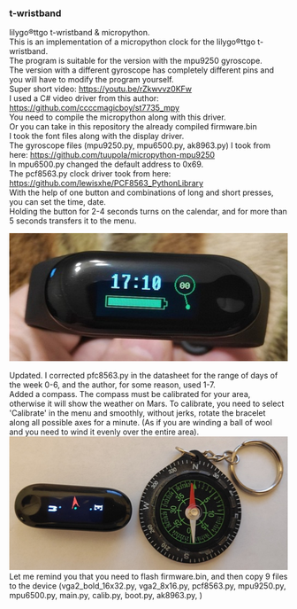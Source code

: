 ### t-wristband  
lilygo®ttgo t-wristband & micropython.   
This is an implementation of a micropython clock for the lilygo®ttgo t-wristband.  
The program is suitable for the version with the mpu9250 gyroscope.   
The version with a different gyroscope has completely different pins and you will have to modify the program yourself.  
Super short video: https://youtu.be/rZkwvvz0KFw  
I used a C# video driver from this author: https://github.com/ccccmagicboy/st7735_mpy  
You need to compile the micropython along with this driver.  
Or you can take in this repository the already compiled firmware.bin  
I took the font files along with the display driver.  
The gyroscope files (mpu9250.py, mpu6500.py, ak8963.py) I took from here: https://github.com/tuupola/micropython-mpu9250  
In mpu6500.py changed the default address to 0x69.  
The pcf8563.py clock driver took from here: https://github.com/lewisxhe/PCF8563_PythonLibrary  
With the help of one button and combinations of long and short presses, you can set the time, date.  
Holding the button for 2-4 seconds turns on the calendar, and for more than 5 seconds transfers it to the menu.  

![](Clock.jpg)

Updated.
I corrected pfc8563.py in the datasheet for the range of days of the week 0-6, and the author, for some reason, used 1-7.  
Added a compass. The compass must be calibrated for your area, otherwise it will show the weather on Mars. To calibrate, you need to select 'Calibrate' in the menu and smoothly, without jerks, rotate the bracelet along all possible axes for a minute. (As if you are winding a ball of wool and you need to wind it evenly over the entire area).
![](compass.jpg)  
Let me remind you that you need to flash firmware.bin, and then copy 9 files to the device (vga2_bold_16x32.py, vga2_8x16.py, pcf8563.py, mpu9250.py, mpu6500.py, main.py, calib.py, boot.py, ak8963.py, )
